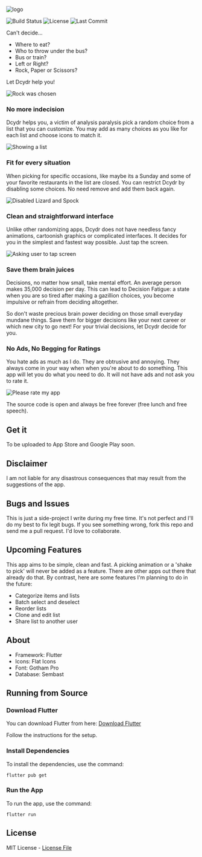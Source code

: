 ![logo](img/banner.png)

![Build Status](https://github.com/shyrwinsia/dcydr/workflows/build/badge.svg) ![License](https://img.shields.io/github/license/shyrwinsia/dcydr) ![Last Commit](https://img.shields.io/github/last-commit/shyrwinsia/dcydr)

Can't decide...

- Where to eat?
- Who to throw under the bus?
- Bus or train?
- Left or Right?
- Rock, Paper or Scissors?

Let Dcydr help you!

![Rock was chosen](img/screen1.png)

### No more indecision

Dcydr helps you, a victim of analysis paralysis pick a random choice from a list that you can customize. You may add as many choices as you like for each list and choose icons to match it.

![Showing a list](img/screen2.png)

### Fit for every situation

When picking for specific occasions, like maybe its a Sunday and some of your favorite restaurants in the list are closed. You can restrict Dcydr by disabling some choices. No need remove and add them back again.

![Disabled Lizard and Spock](img/screen3.png)

### Clean and straightforward interface

Unlike other randomizing apps, Dcydr does not have needless fancy animations, cartoonish graphics or complicated interfaces. It decides for you in the simplest and fastest way possible. Just tap the screen.

![Asking user to tap screen](img/screen4.png)

### Save them brain juices

Decisions, no matter how small, take mental effort. An average person makes 35,000 decision per day. This can lead to Decision Fatigue: a state when you are so tired after making a gazillion choices, you become impulsive or refrain from deciding altogether.

So don't waste precious brain power deciding on those small everyday mundane things. Save them for bigger decisions like your next career or which new city to go next! For your trivial decisions, let Dcydr decide for you.

### No Ads, No Begging for Ratings

You hate ads as much as I do. They are obtrusive and annoying. They always come in your way when when you're about to do something. This app will let you do what you need to do. It will not have ads and not ask you to rate it.

![Please rate my app](img/no.png)

The source code is open and always be free forever (free lunch and free speech).

## Get it

To be uploaded to App Store and Google Play soon.

## Disclaimer

I am not liable for any disastrous consequences that may result from the suggestions of the app.

## Bugs and Issues

This is just a side-project I write during my free time. It's not perfect and I'll do my best to fix legit bugs. If you see something wrong, fork this repo and send me a pull request. I'd love to collaborate.

## Upcoming Features

This app aims to be simple, clean and fast. A picking animation or a 'shake to pick' will never be added as a feature. There are other apps out there that already do that. By contrast, here are some features I'm planning to do in the future:

- Categorize items and lists
- Batch select and deselect
- Reorder lists
- Clone and edit list
- Share list to another user

## About

- Framework: Flutter
- Icons: Flat Icons
- Font: Gotham Pro
- Database: Sembast

## Running from Source

### Download Flutter

You can download Flutter from here: [Download Flutter](https://flutter.dev/docs/get-started/install)

Follow the instructions for the setup.

### Install Dependencies

To install the dependencies, use the command:

`flutter pub get`

### Run the App

To run the app, use the command:

`flutter run`

## License

MIT License - [License File](LICENSE)
